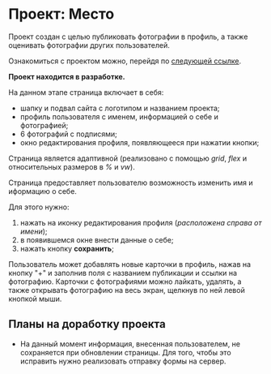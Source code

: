 # Проект: Место

Проект создан с целью публиковать фотографии в профиль, а также оценивать фотографии других пользователей. 

Ознакомиться с проектом можно, перейдя по [следующей ссылке](https://darianepochatova.github.io/mesto/).

**Проект находится в разработке.**

На данном этапе страница включает в себя:
* шапку и подвал сайта с логотипом и названием проекта;
* профиль пользователя с именем, информацией о себе и фотографией;
* 6 фотографий с подписями;
* окно редактирования профиля, появляющееся при нажатии кнопки;

Страница является адаптивной (реализовано с помощью *grid*, *flex* и относительных размеров в *%* и *vw*).

Страница предоставляет пользователю возможность изменить имя и иформацию о себе. 

Для этого нужно:
 1. нажать на иконку редактирования профиля (*расположена справа от имени*);
 2. в появившемся окне внести данные о себе;
 3. нажать кнопку **сохранить**;

 Пользователь может добавлять новые карточки в профиль, нажав на кнопку "+" и заполнив поля с названием публикации и ссылки на фотографию. Карточки с фотографиями можно лайкать, удалять, а также открывать фотографию на весь экран, щелкнув по ней левой кнопкой мыши.


## Планы на доработку проекта 

* На данный момент информация, внесенная пользователем, не сохраняется при обновлении страницы. Для того, чтобы это исправить нужно реализовать отправку формы на сервер.
